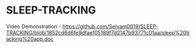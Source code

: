 # SLEEP-TRACKING

Video Demonstration - https://github.com/Selvam0019/SLEEP-TRACKING/blob/1852cd6d6fe9dfaef05189f7d2147b93771c01aa/sleep%20tracking%20app.doc

